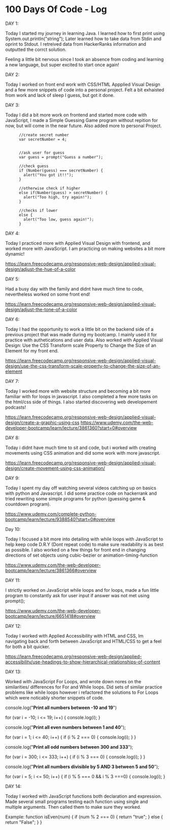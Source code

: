 # 100 Days Of Code - Log

DAY 1: 

Today I started my journey in learning Java. I learned how to first print using System.out.println("string");
Later learned how to take data from Stdin and oprint to Stdout. I retreived data from HackerRanks information and outputted the corrct solution.

Feeling a little bit nervous since I took an absence from coding and learning a new language, but super excited to start once again!

DAY 2: 

Today I worked on front end work with CSS/HTML Appplied Visual Design and a few more snippets of code into a personal project. Felt a bit exhaisted from work and lack of sleep I guess, but got it done. 

DAY 3: 

Today I did a bit more work on frontend and started more code with JavaScript, I made a Simple Guessing Game program without repition for now, but will come in the near future. Also added more to personal Project.

          //create secret number
          var secretNumber = 4;


          //ask user for guess
          var guess = prompt("Guess a number");

          //check guess
          if (Number(guess) === secretNumber) {
            alert("You got it!!");
          }

          //otherwise check if higher
          else if(Number(guess) > secretNumber) {
            alert("Too high, try again!");
          }

          //checks if lower
          else {
            alert("Too low, guess again!");
          }

DAY 4:

Today I practiced more with Applied Visual Design with frontend, and worked more with JavaScript. I am practicing on making websites a bit more dynamic!

https://learn.freecodecamp.org/responsive-web-design/applied-visual-design/adjust-the-hue-of-a-color

DAY 5:

Had a busy day with the family and didnt have much time to code, nevertheless worked on some front end!

https://learn.freecodecamp.org/responsive-web-design/applied-visual-design/adjust-the-tone-of-a-color

DAY 6: 

Today I had the opportunity to work a little bit on the backend side of a previous project that was made during my bootcamp. I mainly used it for practice with authetications and user data. Also worked with Applied Visual Design: Use the CSS Transform scale Property to Change the Size of an Element for my front end.

https://learn.freecodecamp.org/responsive-web-design/applied-visual-design/use-the-css-transform-scale-property-to-change-the-size-of-an-element

DAY 7: 

Today I worked more with website structure and becoming a bit more familiar with for loops in javascript. I also completed a few more tasks on the html/css side of things. I also started discovering web developement podcasts! 

https://learn.freecodecamp.org/responsive-web-design/applied-visual-design/create-a-graphic-using-css
https://www.udemy.com/the-web-developer-bootcamp/learn/lecture/3861360?start=0#overview

DAY 8: 

Today i didnt have much time to sit and code, but i worked with creating movements using CSS animation and did some work with more javascript.

https://learn.freecodecamp.org/responsive-web-design/applied-visual-design/create-movement-using-css-animation/

DAY 9: 

Today I spent my day off watching several videos catching up on basics with python and Javascript. I did some practice code on hackerrank and tried rewriting some simple programs for python (guessing game & countdown program).

https://www.udemy.com/complete-python-bootcamp/learn/lecture/9388540?start=0#overview

Day 10:

Today I focused a bit more into detailing with while loops with JavaScript to help keep code D.R.Y (Dont repeat code) to make sure readability is as best as possible. I also worked on a few things for front end in changing directions of set objects using cubic-bezier or animation-timing-function

https://www.udemy.com/the-web-developer-bootcamp/learn/lecture/3861366#overview

DAY 11:

I strictly worked on JavaScript while loops and for loops, made a fun little program to constantly ask for user input if answer was not met using prompt(); 

https://www.udemy.com/the-web-developer-bootcamp/learn/lecture/6651418#overview

DAY 12: 

Today I worked with Applied Accessibility with HTML and CSS, Im navigating back and forth between JavaScript and HTML/CSS to get a feel for both a bit quicker.

https://learn.freecodecamp.org/responsive-web-design/applied-accessibility/use-headings-to-show-hierarchical-relationships-of-content

DAY 13: 

Worked with JavaScript For Loops, and wrote down nores on the similarities/ differences for For and While loops. Did sets of similar practice problems like while loops however i refactored the solutions to For Loops which were noticably shorter snippets of code.

console.log("**Print all numbers between -10 and 19**")

for (var i = -10; i <= 19; i++) {
  console.log(i);
}


console.log("**Print all even numbers between 1 and 40**");

for (var i = 1; i <= 40; i++) {
  if (i % 2 === 0) {
    console.log(i);
  }
}

console.log("**Print all odd numbers between 300 and 333**");

for (var i = 300; i <= 333; i++) {
  if (i % 3 === 0) {
    console.log(i);
  }
}



console.log("**Print all numbers divisible by 5 AND 3 between 5 and 50**");

for (var i = 5; i <= 50; i++) {
  if (i % 5 === 0 && i % 3 ===0) {
    console.log(i);
  }


  DAY 14:

  Today I worked with JavaScript functions both declaration and expression. Made several small programs testing each function using single and multiple arguments. Then called them to make sure they worked.

  Example: 
          function isEven(num) {
          if (num % 2 === 0) {
            return "true";
          }
          else {
            return "False";
          }
        }